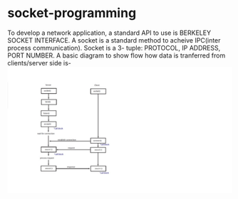 # socket-programming
To develop a network application, a standard API to use is BERKELEY SOCKET INTERFACE.
A socket is a standard method to acheive IPC(inter process communication).
Socket is a 3- tuple:
            PROTOCOL,
            IP ADDRESS,
            PORT NUMBER.
A basic diagram to show flow how data is tranferred from clients/server side is-
![flowdiagram](https://github.com/rajat641/socket-programming/blob/master/flow-diagram.jpg)
 
